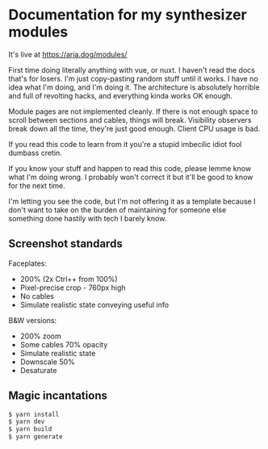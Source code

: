 # Documentation for my synthesizer modules

It's live at https://aria.dog/modules/

First time doing literally anything with vue, or nuxt. I haven't read the docs that's for losers. I'm just copy-pasting random stuff until it works. I have no idea what I'm doing, and I'm doing it. The architecture is absolutely horrible and full of revolting hacks, and everything kinda works OK enough. 

Module pages are not implemented cleanly. If there is not enough space to scroll between sections and cables, things will break. Visibility observers break down all the time, they're just good enough.  Client CPU usage is bad.

If you read this code to learn from it you're a stupid imbecilic idiot fool dumbass cretin. 

If you know your stuff and happen to read this code, please lemme know what I'm doing wrong. I probably won't correct it but it'll be good to know for the next time.

I'm letting you see the code, but I'm not offering it as a template because I don't want to take on the burden of maintaining for someone else something done hastily with tech I barely know.


## Screenshot standards

Faceplates:

- 200% (2x Ctrl++ from 100%)
- Pixel-precise crop - 760px high
- No cables
- Simulate realistic state conveying useful info

B&W versions:

- 200% zoom
- Some cables 70% opacity
- Simulate realistic state
- Downscale 50%
- Desaturate

## Magic incantations

```bash
$ yarn install
$ yarn dev
$ yarn build
$ yarn generate
```
